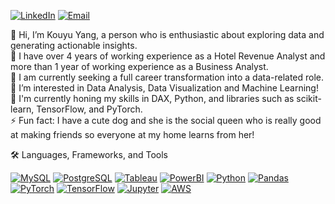 [![LinkedIn](https://img.shields.io/badge/LinkedIn-Kouyu_Yang-blue.svg)](https://www.linkedin.com/in/kouyu-yang/)
[![Email](https://img.shields.io/badge/Email-cocoyang526%40gmail.com-red.svg)](mailto:cocoyang526@gmail.com)


👋 Hi, I’m Kouyu Yang, a person who is enthusiastic about exploring data and generating actionable insights.  
💼 I have over 4 years of working experience as a Hotel Revenue Analyst and more than 1 year of working experience as a Business Analyst.  
💞️ I am currently seeking a full career transformation into a data-related role.  
👀 I’m interested in Data Analysis, Data Visualization and Machine Learning!   
🌱 I'm currently honing my skills in DAX, Python, and libraries such as scikit-learn, TensorFlow, and PyTorch.    
⚡ Fun fact: I have a cute dog and she is the social queen who is really good at making friends so everyone at my home learns from her!  

🛠️ Languages, Frameworks, and Tools

[![MySQL](https://img.shields.io/badge/MySQL-Database-orange?logo=mysql&style=flat-square)](https://www.mysql.com/)
[![PostgreSQL](https://img.shields.io/badge/PostgreSQL-Database-blue?logo=postgresql&style=flat-square)](https://www.postgresql.org/)
[![Tableau](https://img.shields.io/badge/Tableau-Data%20Visualization-blue?logo=tableau&style=flat-square)](https://www.tableau.com/)
[![PowerBI](https://img.shields.io/badge/PowerBI-Data%20Visualization-yellow?logo=powerbi&style=flat-square)](https://powerbi.microsoft.com/)
[![Python](https://img.shields.io/badge/Python-Programming-green?logo=python&style=flat-square)](https://www.python.org/)
[![Pandas](https://img.shields.io/badge/Pandas-Data%20Analysis-blue?logo=pandas&style=flat-square)](https://pandas.pydata.org/)
[![PyTorch](https://img.shields.io/badge/PyTorch-Deep%20Learning-red?logo=pytorch&style=flat-square)](https://pytorch.org/)
[![TensorFlow](https://img.shields.io/badge/TensorFlow-Deep%20Learning-orange?logo=tensorflow&style=flat-square)](https://www.tensorflow.org/)
[![Jupyter](https://img.shields.io/badge/Jupyter-Notebooks-orange?logo=jupyter&style=flat-square)](https://jupyter.org/)
[![AWS](https://img.shields.io/badge/AWS-Cloud%20Services-orange?logo=amazon-aws&style=flat-square)](https://aws.amazon.com/)

<!---
coconita526/coconita526 is a ✨ special ✨ repository because its `README.md` (this file) appears on your GitHub profile.
You can click the Preview link to take a look at your changes.
--->
